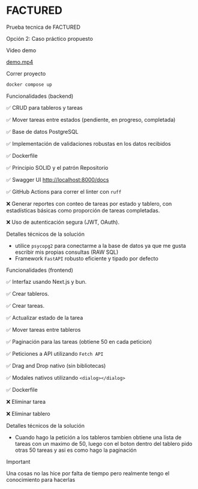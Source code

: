 # FACTURED
Prueba tecnica de FACTURED

Opción 2: Caso práctico propuesto

Video demo

[demo.mp4](https://github.com/nelsondev19/FACTURED/raw/refs/heads/master/demo.mp4)

Correr proyecto

```bash
docker compose up
```


Funcionalidades (backend)

✅ CRUD para tableros y tareas

✅ Mover tareas entre estados (pendiente, en progreso, completada)

✅ Base de datos PostgreSQL

✅ Implementación de validaciones robustas en los datos recibidos

✅ Dockerfile

✅ Principio SOLID y el patrón Repositorio

✅ Swagger UI [http://localhost:8000/docs](http://localhost:8000/docs)

✅ GitHub Actions para correr el linter con `ruff`

❌ Generar reportes con conteo de tareas por estado y tablero, con estadísticas básicas como proporción de tareas completadas.

❌ Uso de autenticación segura (JWT, OAuth).

Detalles técnicos de la solución

- utilice `psycopg2` para conectarme a la base de datos ya que me gusta escribir mis propias consultas (RAW SQL)
- Framework `FastAPI` robusto eficiente y tipado por defecto



Funcionalidades (frontend)

✅ Interfaz usando Next.js y bun.

✅ Crear tableros.

✅ Crear tareas.

✅ Actualizar estado de la tarea

✅ Mover tareas entre tableros

✅ Paginación para las tareas (obtiene 50 en cada peticion)

✅ Peticiones a API utilizando `Fetch API`

✅ Drag and Drop nativo (sin bibliotecas)

✅ Modales nativos utilizando `<dialog></dialog>`

✅ Dockerfile

❌ Eliminar tarea

❌ Eliminar tablero


Detalles técnicos de la solución

- Cuando hago la petición a los tableros tambien obtiene una lista de tareas con un maximo de 50, luego con el boton dentro del tablero pido otras 50 tareas y asi es como hago la paginación

> [!IMPORTANT]
> Una cosas no las hice por falta de tiempo pero realmente tengo el conocimiento para hacerlas
